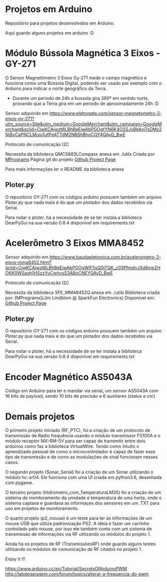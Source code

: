 # Projetos em Arduino

Repositório para projetos desenvolvidos em Arduino.

Aqui guardo alguns projetos em arduino :D 

# Módulo Bússola Magnética 3 Eixos - GY-271

O Sensor Magnetômetro 3 Eixos Gy-271 mede o campo magnético e funciona como uma Bússola Digital, podendo ser usado por exemplo com o Arduino para indicar o norte geográfico da Terra.

* Durante um periodo de 24h a bussola gira 360º em sentido norte, provando que a Terra gira em um periodo de aproximadamente 24h :D 

Sensor adquirido em https://www.eletrogate.com/sensor-magnetometro-3-eixos-gy-271?utm_source=Site&utm_medium=GoogleMerchant&utm_campaign=GoogleMerchant&gclid=CjwKCAjwzt6LBhBeEiwAbPGOgfYN6K4GSSJyBk6vj7sDMx2NiBvCaPNCLMuiu1ufPeATTdM2NBShBhoCQY4QAvD_BwE 

Protocolo de comunicação I2C 

Necessita da biblioteca QMC5883LCompass anexa em ./utils
Criada por [MPrograms](https://github.com/mprograms/QMC5883LCompass/) Página git do projeto [Github Project Page](https://github.com/mprograms/QMC5883LCompass/)

Para mais informações ler o README da biblioteca anexa 

## Ploter.py 
O repositório GY-271 com os códigos arduino possuem também um arquivo Ploter.py que nada mais é do que um plotador dos dados recebidos via Serial. 

Para rodar o ploter, há a necessidade de se ter instala a biblioteca DearPyGui na sua versão 0.8.4 disponível em requirements.txt 



# Acelerômetro 3 Eixos MMA8452

Sensor adquirido em https://www.baudaeletronica.com.br/acelerometro-3-eixos-mma8452.html?gclid=CjwKCAjwzt6LBhBeEiwAbPGOgWlF5sQ5tTQK_c03PfmdnJXd8mp2HOKK0WSagh1HSzzYuCwhysS3ABoCNEYQAvD_BwE

Protocolo de comunicação I2C 

Necessita da biblioteca SFE_MMA8452Q anexa em ./utils
Biblioteca criada por: [MPrograms](Jim Lindblom @ SparkFun Electronics) 
Disponível em: [Github Project Page](https://github.com/sparkfun/MMA8452_Accelerometer)


## Ploter.py 
O repositório GY-271 com os códigos arduino possuem também um arquivo Ploter.py que nada mais é do que um plotador dos dados recebidos via Serial. 

Para rodar o ploter, há a necessidade de se ter instala a biblioteca DearPyGui na sua versão 0.8.4 disponível em requirements.txt 


# Encoder Magnético AS5043A
Código em Arduino para ler e mandar via serial, um sensor AS5043A com 16 bits de payload, sendo 10 bits de precisão e 6 auxiliares (status e crc)


# Demais projetos 

O primeiro projeto iniciado (RF_PTC), foi a criação de um protocolo de transmissão de Rádio frequência usando o módulo transmissor FS100A e o módulo receptor MX-RM-5V para ser capaz de transmitir entre dois arduinos como faz a biblioteca VirtualWire. Tendo como intuito o aprendizado pessoal de como o microcontrolador é capaz de fazer esse tipo de transmissão e de como as modulações de sinal funcionam nesses casos.  


O segundo projeto (Sonar_Serial) foi a criação de um Sonar utilizando o módulo hc-sr04. Ele funciona com uma UI criada em python3.6, desenhada com pygame.


O terceiro projeto (Hidrometro_com_TemperaturaLM35) foi a criação de um sistema de monitoramento da umidade e temperatura de uma horta, onde o sistema captava e guardava as informaçes dos sensores em um .TXT para uso em projetos de monitoramento. 


O quarto projeto (p2_mouse) é um teste para ler as informações de um mouse USB que utiliza padronização PS2. A ideia é fazer um carrinho controlado pelo mouse, por isso ele também conta com um sistema de transmissão de informações via RF utilizando os módulos do projeto 1. 


Ainda há os projetos de RF (TransmissõesRF) onde guardo alguns testes utilizando os módulos de comunicação de RF citados no projeto 1.


Enjoy it !!!

https://www.arduino.cc/en/Tutorial/SecretsOfArduinoPWM
http://labdegaragem.com/forum/topics/alterar-a-frequencia-do-pwm

